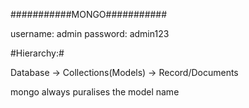 ###########MONGO###########

username: admin
password: admin123

#Hierarchy:#

Database -> Collections(Models) -> Record/Documents

mongo always puralises the model name